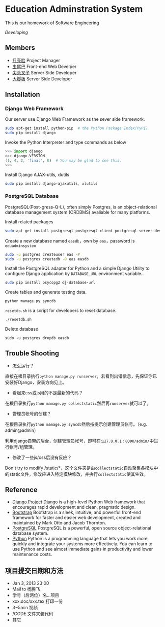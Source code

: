 # Education Adminstration System
This is our homework of Software Engineering

*Developing*

## Members
* [月亮脸](https://github.com/iphkwan) Project Manager
* [虫尾巴](https://github.com/19thhell) Front-end Web Develper
* [尖头叉子](https://github.com/zonyitoo) Server Side Developer
* [大脚板](https://github.com/sheepke) Server Side Developer

## Installation
### Django Web Framework

Our server use Django Web Framework as the sever side framework.

```bash
sudo apt-get install python-pip  # the Python Package Index(PyPI)
sudo pip install django
```

Invoke the Python Interpreter and type commands as below
```python
>>> import django
>>> django.VERSION
(1, 4, 2, 'final', 0)  # You may be glad to see this.
>>>
```

Install Django AJAX-utils, xlutils
```bash
sudo pip install django-ajaxutils, xlutils
```

### PostgreSQL Database

PostgreSQL(Post-gress-Q-L), often simply Postgres, is an object-relational database management system (ORDBMS) avaliable for many platforms.

Install related packages

```bash
sudo apt-get install postgresql postgresql-client postgresql-server-dev-all # Postgresql server and client
```

Create a new database named `easdb`，own by `eas`，password is `eduadminsystem`

```bash
sudo -u postgres createuser eas -P
sudo -u postgres createdb -O eas easdb
```

Install the PostgreSQL adapter for Python and a simple Django Utility to configure Django application by `DATABASE_URL` environment variable..

```bash
sudo pip install psycopg2 dj-database-url
```

Create tables and generate testing data.

```bash
python manage.py syncdb
```

`resetdb.sh` is a script for developers to reset database.
```bash
./resetdb.sh
```

Delete database

```
sudo -u postgres dropdb easdb
```

## Trouble Shooting
* 怎么运行？

直接在根目录执行`python manage.py runserver`，若看到出错信息，先保证你已安装好Django，安装方向见上。

* 看起来css或js用的不是最新的代码？

在根目录执行`python manage.py collectstatic`然后再`runserver`就可以了。

* 管理员帐号的创建？

在根目录执行`python manage.py syncdb`然后按提示创建管理员帐号。（e.g. admin@admin）

利用django自带的后台，创建管理员帐号，即可在:`127.0.0.1：8000/admin/`中进行帐号/组管理。

* 修改了一些js/css后没有反应？

Don't try to modify /static/\*，这个文件夹是由`collectstatic`自动聚集各模块中的static文件，修改应进入特定模块修改，并执行`collectstatic`使其生效。

## Reference
* [Django Project](https://www.djangoproject.com/) Django is a high-level Python Web framework that encourages rapid development and clean, pragmatic design.
* [Bootstrap](https://github.com/twitter/bootstrap) Bootstrap is a sleek, intuitive, and powerful front-end framework for faster and easier web development, created and maintained by Mark Otto and Jacob Thornton.
* [PostgreSQL](http://www.postgresql.org/) PostgreSQL is a powerful, open source object-relational database system.
* [Python](http://www.python.org/) Python is a programming language that lets you work more quickly and integrate your systems more effectively. You can learn to use Python and see almost immediate gains in productivity and lower maintenance costs.

## 项目提交日期和方法
* Jan 3, 2013 23:00
* Mail to 杨腾飞
* 学号（后两位）名...项目
* xxx.doc/xxx.tex  打印一份
* 3~5min 视频
* /CODE 文件夹装代码
* 其它
